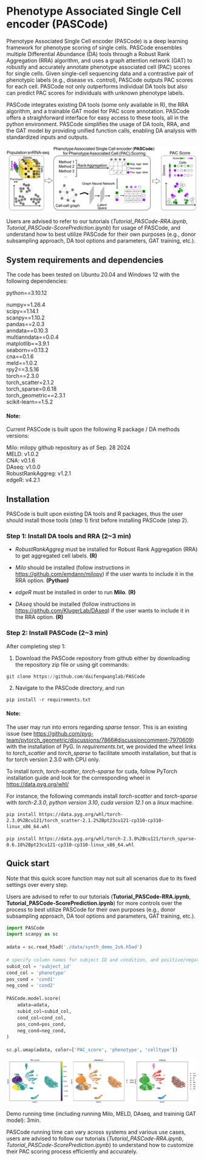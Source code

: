 # Phenotype Associated Single Cell encoder (PASCode)

Phenotype Associated Single Cell encoder (PASCode) is a deep learning framework for phenotype scoring of single cells. PASCode ensembles multiple Differential Abundance (DA) tools through a Robust Rank Aggregation (RRA) algorithm, and uses a graph attention network (GAT) to robustly and accurately annotate phenotype associated cell (PAC) scores for single cells. Given single-cell sequencing data and a contrastive pair of phenotypic labels (e.g., disease vs. control), PASCode outputs PAC scores for each cell. PASCode not only outperforms individual DA tools but also can predict PAC scores for individuals with unknown phenotype labels.

PASCode integrates existing DA tools (some only available in R), the RRA algorithm, and a trainable GAT model for PAC score annotation. PASCode offers a straighforward interface for easy access to these tools, all in the python environment. PASCode simplifies the usage of DA tools, RRA, and the GAT model by providing unified function calls, enabling DA analysis with standardized inputs and outputs.

![flowchart](./images/flowchart.png)

Users are advised to refer to our tutorials (*Tutorial_PASCode-RRA.ipynb*, *Tutorial_PASCode-ScorePrediction.ipynb*) for usage of PASCode, and understand how to best utilize PASCode for their own purposes (e.g., donor subsampling approach, DA tool options and parameters, GAT training, etc.).

## System requirements and dependencies
The code has been tested on Ubuntu 20.04 and Windows 12 with the following dependencies:

python==3.10.12

numpy==1.26.4\
scipy==1.14.1\
scanpy==1.10.2\
pandas==2.0.3\
anndata==0.10.3\
multianndata==0.0.4\
matplotlib==3.9.1\
seaborn==0.13.2\
cna==0.1.6\
meld==1.0.2\
rpy2==3.5.16\
torch==2.3.0\
torch_scatter=2.1.2\
torch_sparse=0.6.18\
torch_geometric==2.3.1\
scikit-learn==1.5.2

#### Note:
Current PASCode is built upon the following R package / DA methods versions:

Milo: milopy github repository as of Sep. 28 2024 \
MELD: v1.0.2 \
CNA: v0.1.6 \
DAseq: v1.0.0 \
RobustRankAggreg: v1.2.1 \
edgeR: v4.2.1

## Installation

PASCode is built upon existing DA tools and R packages, thus the user should install those tools (step 1) first before installing PASCode (step 2).

### Step 1: Install DA tools and RRA (2~3 min)

- *RobustRankAggreg* must be installed for Robust Rank Aggregation (RRA) to get aggregated cell labels. **(R)**

- *Milo* should be installed (follow instructions in https://github.com/emdann/milopy) if the user wants to include it in the RRA option. **(Python)**

- *edgeR* must be installed in order to run **Milo**. **(R)**

- *DAseq* should be installed (follow instructions in https://github.com/KlugerLab/DAseq) if the user wants to include it in the RRA option. **(R)**

### Step 2: Install PASCode (2~3 min)

After completing step 1:

1) Download the PASCode repository from github either by downloading the repository zip file or using git commands:
```python
git clone https://github.com/daifengwanglab/PASCode
```

2) Navigate to the PASCode directory, and run
```
pip install -r requirements.txt
```

#### Note:
The user may run into errors regarding *sparse tensor*. This is an existing issue (see https://github.com/pyg-team/pytorch_geometric/discussions/7866#discussioncomment-7970609) with the installation of PyG. In *requirements.txt*, we provided the wheel links to *torch_scatter* and *torch_sparse* to facilitate smooth installation, but that is for torch version 2.3.0 with CPU only.

To install *torch*, *torch-scatter*, *torch-sparse* for cuda, follow PyTorch installation guide and look for the corresponding wheel in https://data.pyg.org/whl/

For instance, the following commands install *torch-scatter* and *torch-sparse* with *torch-2.3.0*, *python version 3.10*, *cuda version 12.1* on a *linux* machine.
```
pip install https://data.pyg.org/whl/torch-2.3.0%2Bcu121/torch_scatter-2.1.2%2Bpt23cu121-cp310-cp310-linux_x86_64.whl

pip install https://data.pyg.org/whl/torch-2.3.0%2Bcu121/torch_sparse-0.6.18%2Bpt23cu121-cp310-cp310-linux_x86_64.whl
```

## Quick start

Note that this quick score function may not suit all scenarios due to its fixed settings over every step.

Users are advised to refer to our tutorials (**Tutorial_PASCode-RRA.ipynb**, **Tutorial_PASCode-ScorePrediction.ipynb**) for more controls over the process to best utilize PASCode for their own purposes (e.g., donor subsampling approach, DA tool options and parameters, GAT training, etc.).

```python
import PASCode
import scanpy as sc

adata = sc.read_h5ad('./data/synth_demo_2v6.h5ad')

# specify column names for subject ID and condition, and positive/negative conditions
subid_col = 'subject_id' 
cond_col = 'phenotype'
pos_cond = 'cond1'
neg_cond = 'cond2'

PASCode.model.score(
    adata=adata,
    subid_col=subid_col,
    cond_col=cond_col,
    pos_cond=pos_cond,
    neg_cond=neg_cond,
)

sc.pl.umap(adata, color=['PAC_score', 'phenotype', 'celltype'])
```

![demo_plot](./images/demo_plot.png)

Demo running time (including running Milo, MELD, DAseq, and traininig GAT model): 3min.

PASCode running time can vary across systems and various use cases, users are advised to follow our tutorials (*Tutorial_PASCode-RRA.ipynb*, *Tutorial_PASCode-ScorePrediction.ipynb*) to understand how to customize their PAC scoring process efficiently and accurately.
